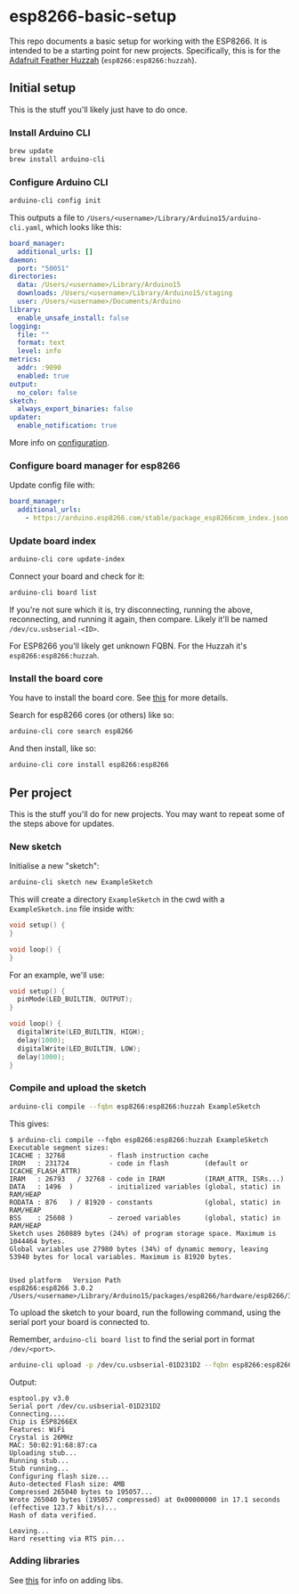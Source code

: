 # esp8266-basic-setup

This repo documents a basic setup for working with the ESP8266. It is intended to be a starting point for new projects. Specifically, this is for the [Adafruit Feather Huzzah](https://www.adafruit.com/product/2821) (`esp8266:esp8266:huzzah`).

## Initial setup

This is the stuff you'll likely just have to do once.

### Install Arduino CLI

```sh
brew update
brew install arduino-cli
```

### Configure Arduino CLI

```sh
arduino-cli config init
```

This outputs a file to `/Users/<username>/Library/Arduino15/arduino-cli.yaml`, which looks like this:

```yaml
board_manager:
  additional_urls: []
daemon:
  port: "50051"
directories:
  data: /Users/<username>/Library/Arduino15
  downloads: /Users/<username>/Library/Arduino15/staging
  user: /Users/<username>/Documents/Arduino
library:
  enable_unsafe_install: false
logging:
  file: ""
  format: text
  level: info
metrics:
  addr: :9090
  enabled: true
output:
  no_color: false
sketch:
  always_export_binaries: false
updater:
  enable_notification: true
```

More info on [configuration](https://arduino.github.io/arduino-cli/0.28/configuration/).

### Configure board manager for esp8266

Update config file with:

```yaml
board_manager:
  additional_urls:
    - https://arduino.esp8266.com/stable/package_esp8266com_index.json
```

### Update board index

```sh
arduino-cli core update-index
```

Connect your board and check for it:

```sh
arduino-cli board list
```

If you're not sure which it is, try disconnecting, running the above, reconnecting, and running it again, then compare. Likely it'll be named `/dev/cu.usbserial-<ID>`.

For ESP8266 you'll likely get unknown FQBN. For the Huzzah it's `esp8266:esp8266:huzzah`.

### Install the board core

You have to install the board core. See [this](https://arduino.github.io/arduino-cli/0.28/getting-started/#install-the-core-for-your-board) for more details.

Search for esp8266 cores (or others) like so:

```sh
arduino-cli core search esp8266
```

And then install, like so:

```sh
arduino-cli core install esp8266:esp8266
```

## Per project

This is the stuff you'll do for new projects. You may want to repeat some of the steps above for updates.

### New sketch

Initialise a new "sketch":

```sh
arduino-cli sketch new ExampleSketch
```

This will create a directory `ExampleSketch` in the cwd with a `ExampleSketch.ino` file inside with:

```ino
void setup() {
}

void loop() {
}
```

For an example, we'll use:

```ino
void setup() {
  pinMode(LED_BUILTIN, OUTPUT);
}

void loop() {
  digitalWrite(LED_BUILTIN, HIGH);
  delay(1000);
  digitalWrite(LED_BUILTIN, LOW);
  delay(1000);
}
```

### Compile and upload the sketch

```sh
arduino-cli compile --fqbn esp8266:esp8266:huzzah ExampleSketch
```

This gives:

```
$ arduino-cli compile --fqbn esp8266:esp8266:huzzah ExampleSketch
Executable segment sizes:
ICACHE : 32768           - flash instruction cache
IROM   : 231724          - code in flash         (default or ICACHE_FLASH_ATTR)
IRAM   : 26793   / 32768 - code in IRAM          (IRAM_ATTR, ISRs...)
DATA   : 1496  )         - initialized variables (global, static) in RAM/HEAP
RODATA : 876   ) / 81920 - constants             (global, static) in RAM/HEAP
BSS    : 25608 )         - zeroed variables      (global, static) in RAM/HEAP
Sketch uses 260889 bytes (24%) of program storage space. Maximum is 1044464 bytes.
Global variables use 27980 bytes (34%) of dynamic memory, leaving 53940 bytes for local variables. Maximum is 81920 bytes.


Used platform   Version Path
esp8266:esp8266 3.0.2   /Users/<username>/Library/Arduino15/packages/esp8266/hardware/esp8266/3.0.2
```

To upload the sketch to your board, run the following command, using the serial port your board is connected to.

Remember, `arduino-cli board list` to find the serial port in format `/dev/<port>`.

```sh
arduino-cli upload -p /dev/cu.usbserial-01D231D2 --fqbn esp8266:esp8266:huzzah ExampleSketch
```

Output:

```
esptool.py v3.0
Serial port /dev/cu.usbserial-01D231D2
Connecting....
Chip is ESP8266EX
Features: WiFi
Crystal is 26MHz
MAC: 50:02:91:68:87:ca
Uploading stub...
Running stub...
Stub running...
Configuring flash size...
Auto-detected Flash size: 4MB
Compressed 265040 bytes to 195057...
Wrote 265040 bytes (195057 compressed) at 0x00000000 in 17.1 seconds (effective 123.7 kbit/s)...
Hash of data verified.

Leaving...
Hard resetting via RTS pin...
```

### Adding libraries

See [this](https://arduino.github.io/arduino-cli/0.28/getting-started/#add-libraries) for info on adding libs.
